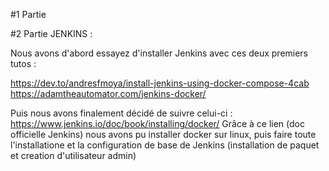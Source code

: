 #1 Partie

#2 Partie JENKINS : 

Nous avons d'abord essayez d'installer Jenkins avec ces deux premiers tutos :

https://dev.to/andresfmoya/install-jenkins-using-docker-compose-4cab
https://adamtheautomator.com/jenkins-docker/

Puis nous avons finalement décidé de suivre celui-ci : https://www.jenkins.io/doc/book/installing/docker/
Grâce à ce lien (doc officielle Jenkins) nous avons pu installer docker sur linux, puis faire toute l'installatione et la configuration de base de Jenkins (installation de paquet et creation d'utilisateur admin)

